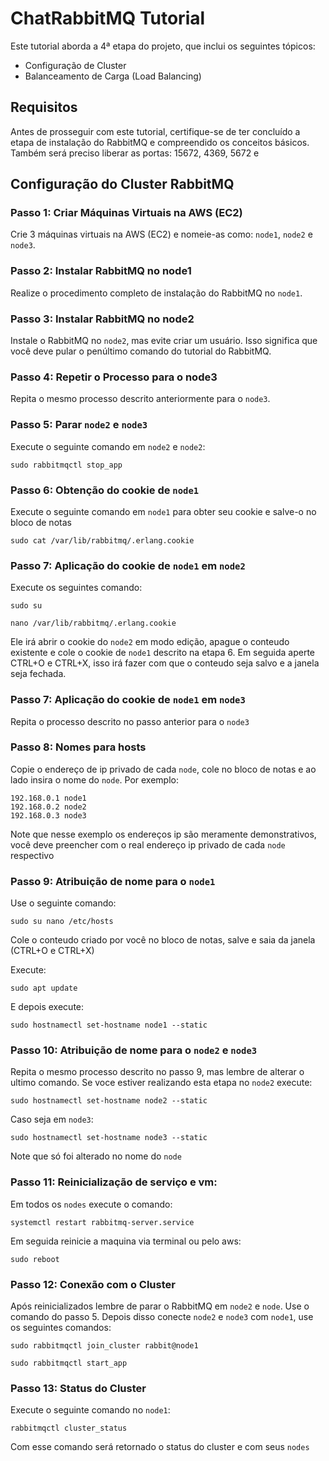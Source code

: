# ChatRabbitMQ Tutorial

Este tutorial aborda a 4ª etapa do projeto, que inclui os seguintes tópicos:
- Configuração de Cluster
- Balanceamento de Carga (Load Balancing)

## Requisitos

Antes de prosseguir com este tutorial, certifique-se de ter concluído a etapa de instalação do RabbitMQ e compreendido os conceitos básicos. Também será preciso liberar as portas: 15672, 4369, 5672 e 

## Configuração do Cluster RabbitMQ

### Passo 1: Criar Máquinas Virtuais na AWS (EC2)

Crie 3 máquinas virtuais na AWS (EC2) e nomeie-as como: `node1`, `node2` e `node3`.

### Passo 2: Instalar RabbitMQ no node1

Realize o procedimento completo de instalação do RabbitMQ no `node1`.

### Passo 3: Instalar RabbitMQ no node2

Instale o RabbitMQ no `node2`, mas evite criar um usuário. Isso significa que você deve pular o penúltimo comando do tutorial do RabbitMQ.

### Passo 4: Repetir o Processo para o node3

Repita o mesmo processo descrito anteriormente para o `node3`.

### Passo 5: Parar `node2` e `node3`
Execute o seguinte comando em `node2` e `node2`:
```shell script
sudo rabbitmqctl stop_app
```

### Passo 6: Obtenção do cookie de `node1`
Execute o seguinte comando em `node1` para obter seu cookie e salve-o no bloco de notas
```shell script
sudo cat /var/lib/rabbitmq/.erlang.cookie
```

### Passo 7: Aplicação do cookie de `node1` em `node2`
Execute os seguintes comando: 
```shell script
sudo su
```
```shell script
nano /var/lib/rabbitmq/.erlang.cookie
```
Ele irá abrir o cookie do `node2` em modo edição, apague o conteudo existente e cole o cookie de `node1` descrito na etapa 6.
Em seguida aperte CTRL+O e CTRL+X, isso irá fazer com que o conteudo seja salvo e a janela seja fechada.

### Passo 7: Aplicação do cookie de `node1` em `node3`
Repita o processo descrito no passo anterior para o `node3`

### Passo 8: Nomes para hosts
Copie o endereço de ip privado de cada `node`, cole no bloco de notas e ao lado insira o nome do `node`. Por exemplo:
```shell script
192.168.0.1 node1
192.168.0.2 node2
192.168.0.3 node3
```
Note que nesse exemplo os endereços ip são meramente demonstrativos, você deve preencher com o real endereço ip privado de cada `node` respectivo

### Passo 9: Atribuição de nome para o `node1`
Use o seguinte comando:
```shell script
sudo su nano /etc/hosts
```
Cole o conteudo criado por você no bloco de notas, salve e saia da janela (CTRL+O e CTRL+X)

Execute: 
```shell script
sudo apt update
```
E depois execute: 
```shell script
sudo hostnamectl set-hostname node1 --static
```


### Passo 10: Atribuição de nome para o `node2` e `node3`
Repita o mesmo processo descrito no passo 9, mas lembre de alterar o ultimo comando. Se voce estiver realizando esta etapa no `node2` execute: 
```shell script
sudo hostnamectl set-hostname node2 --static
```
Caso seja em `node3`:
```shell script
sudo hostnamectl set-hostname node3 --static
```
Note que só foi alterado no nome do `node` 

### Passo 11: Reinicialização de serviço e vm:
Em todos os `nodes` execute o comando:
```shell script
systemctl restart rabbitmq-server.service
```
Em seguida reinicie a maquina via terminal ou pelo aws:
```shell script
sudo reboot
```

### Passo 12: Conexão com o Cluster
Após reinicializados lembre de parar o RabbitMQ em `node2` e `node`. Use o comando do passo 5.
Depois disso conecte `node2` e `node3` com `node1`, use os seguintes comandos: 
```shell script
sudo rabbitmqctl join_cluster rabbit@node1
```
```shell script
sudo rabbitmqctl start_app
```


### Passo 13: Status do Cluster
Execute o seguinte comando no `node1`:
```shell script
rabbitmqctl cluster_status
```
Com esse comando será retornado o status do cluster e com seus `nodes`


